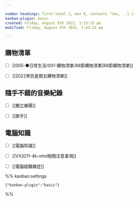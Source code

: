 ```yaml
---

number headings: first-level 1, max 6, contents ^toc, _.1.1.
kanban-plugin: basic
created: Friday, August 5th 2022, 1:25:23 pm
modified: Friday, August 5th 2022, 7:43:31 pm

---
```


## 購物清單

- [ ] [[005-●日常生活/001-購物清單/88節購物清單|88節購物清單]]
- [ ] [[2022黑色星期五購物清單]]


## 隨手不錯的音樂紀錄

- [ ] [[獨立樂團]]
- [ ] [[歌手]]


## 電腦知識

- [ ] [[電腦知識]]
- [ ] [[VX3211-4k-mhd相關注意事項]]
- [ ] [[電腦疑難雜症]]




%% kanban:settings
```
{"kanban-plugin":"basic"}
```
%%